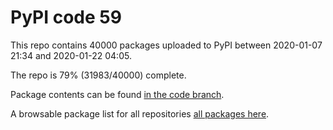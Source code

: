 # PyPI code 59

This repo contains 40000 packages uploaded to PyPI between 
2020-01-07 21:34 and 2020-01-22 04:05.

The repo is 79% (31983/40000) complete.

Package contents can be found [in the code branch](https://github.com/pypi-data/pypi-mirror-59/tree/code/packages).

A browsable package list for all repositories [all packages here](https://pypi-data.github.io/website/repositories/pypi-mirror-59).


